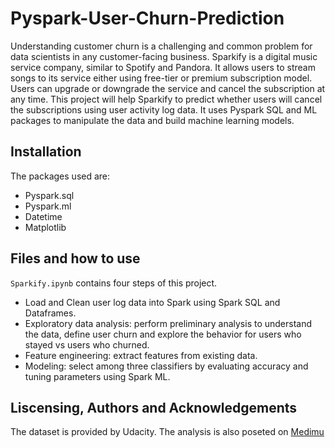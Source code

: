 # Pyspark-User-Churn-Prediction

Understanding customer churn is a challenging and common problem for data scientists in any customer-facing business. Sparkify is a digital music service company, similar to Spotify and Pandora. It allows users to stream songs to its service either using free-tier or premium subscription model. Users can upgrade or downgrade the service and cancel the subscription at any time. This project will help Sparkify to predict whether users will cancel the subscriptions using user activity log data. It uses Pyspark SQL and ML packages to manipulate the data and build machine learning models. 

## Installation

The packages used are:

- Pyspark.sql
- Pyspark.ml
- Datetime
- Matplotlib

## Files and how to use

`Sparkify.ipynb` contains four steps of this project.
- Load and Clean user log data into Spark using Spark SQL and Dataframes.
- Exploratory data analysis: perform preliminary analysis to understand the data, define user churn and explore the behavior for users who stayed vs users who churned.
- Feature engineering: extract features from existing data.
- Modeling: select among three classifiers by evaluating accuracy and tuning parameters using Spark ML.

## Liscensing, Authors and Acknowledgements

The dataset is provided by Udacity. The analysis is also poseted on [Medimu](https://medium.com/@jennylvy9/sparkify-customer-churn-prediction-using-pyspark-e3d378fb6eac)
